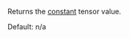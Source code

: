 Returns the [constant](https://docs.vespa.ai/en/reference/schema-reference.html#constant) tensor value.

Default: n/a